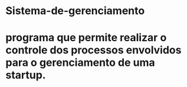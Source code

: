 # Sistema-de-gerenciamento
# programa que permite realizar o controle dos processos  envolvidos para o gerenciamento de uma startup. 
